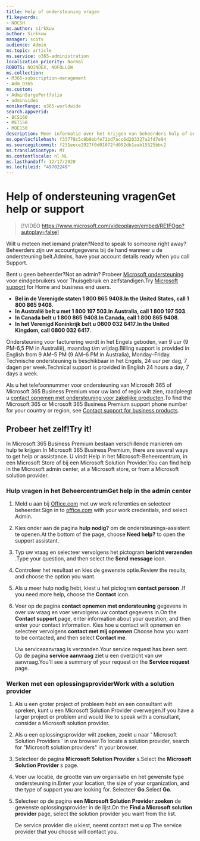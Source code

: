 ```yaml
---
title: Help of ondersteuning vragen
f1.keywords:
- NOCSH
ms.author: sirkkuw
author: Sirkkuw
manager: scotv
audience: Admin
ms.topic: article
ms.service: o365-administration
localization_priority: Normal
ROBOTS: NOINDEX, NOFOLLOW
ms.collection:
- M365-subscription-management
- Adm_O365
ms.custom:
- AdminSurgePortfolio
- adminvideo
monikerRange: o365-worldwide
search.appverid:
- BCS160
- MET150
- MOE150
description: Meer informatie over het krijgen van beheerders hulp of ondersteuning in Microsoft 365 Business Premium.
ms.openlocfilehash: f33778c5c8b8ebfe71bd7acc6d203327a2fd7e94
ms.sourcegitcommit: f231eece2927f0d01072fd092db1eab15525bbc2
ms.translationtype: MT
ms.contentlocale: nl-NL
ms.lasthandoff: 12/17/2020
ms.locfileid: "49702249"
---
```

# <a name="get-help-or-support"></a><span data-ttu-id="c6bba-103">Help of ondersteuning vragen</span><span class="sxs-lookup"><span data-stu-id="c6bba-103">Get help or support</span></span>

> [!VIDEO https://www.microsoft.com/videoplayer/embed/RE1FOgo?autoplay=false]

<span data-ttu-id="c6bba-104">Wilt u meteen met iemand praten?</span><span class="sxs-lookup"><span data-stu-id="c6bba-104">Need to speak to someone right away?</span></span> <span data-ttu-id="c6bba-105">Beheerders zijn uw accountgegevens bij de hand wanneer u de ondersteuning belt.</span><span class="sxs-lookup"><span data-stu-id="c6bba-105">Admins, have your account details ready when you call Support.</span></span>

<span data-ttu-id="c6bba-106">Bent u geen beheerder?</span><span class="sxs-lookup"><span data-stu-id="c6bba-106">Not an admin?</span></span> <span data-ttu-id="c6bba-107">Probeer [Microsoft ondersteuning](https://go.microsoft.com/fwlink/?linkid=860695) voor eindgebruikers voor Thuisgebruik en zelfstandigen.</span><span class="sxs-lookup"><span data-stu-id="c6bba-107">Try [Microsoft support](https://go.microsoft.com/fwlink/?linkid=860695) for Home and business end users.</span></span>

- <span data-ttu-id="c6bba-108">**Bel in de Verenigde staten 1 800 865 9408**.</span><span class="sxs-lookup"><span data-stu-id="c6bba-108">**In the United States, call 1 800 865 9408**.</span></span>
- <span data-ttu-id="c6bba-109">**In Australië belt u met 1 800 197 503**.</span><span class="sxs-lookup"><span data-stu-id="c6bba-109">**In Australia, call 1 800 197 503**.</span></span>
- <span data-ttu-id="c6bba-110">**In Canada belt u 1 800 865 9408**.</span><span class="sxs-lookup"><span data-stu-id="c6bba-110">**In Canada, call 1 800 865 9408**.</span></span>
- <span data-ttu-id="c6bba-111">**In het Verenigd Koninkrijk belt u 0800 032 6417**.</span><span class="sxs-lookup"><span data-stu-id="c6bba-111">**In the United Kingdom, call 0800 032 6417**.</span></span>

<span data-ttu-id="c6bba-112">Ondersteuning voor facturering wordt in het Engels geboden, van 9 uur (9 PM-6,5 PM in Australië), maandag t/m vrijdag.</span><span class="sxs-lookup"><span data-stu-id="c6bba-112">Billing support is provided in English from 9 AM–5 PM (9 AM–6 PM in Australia), Monday–Friday.</span></span>
<span data-ttu-id="c6bba-113">Technische ondersteuning is beschikbaar in het Engels, 24 uur per dag, 7 dagen per week.</span><span class="sxs-lookup"><span data-stu-id="c6bba-113">Technical support is provided in English 24 hours a day, 7 days a week.</span></span>

<span data-ttu-id="c6bba-114">Als u het telefoonnummer voor ondersteuning van Microsoft 365 of Microsoft 365 Business Premium voor uw land of regio wilt zien, raadpleegt u [contact opnemen met ondersteuning voor zakelijke producten](https://support.microsoft.com/office/32a17ca7-6fa0-4870-8a8d-e25ba4ccfd4b).</span><span class="sxs-lookup"><span data-stu-id="c6bba-114">To find the Microsoft 365 or Microsoft 365 Business Premium support phone number for your country or region, see [Contact support for business products](https://support.microsoft.com/office/32a17ca7-6fa0-4870-8a8d-e25ba4ccfd4b).</span></span>

## <a name="try-it"></a><span data-ttu-id="c6bba-115">Probeer het zelf!</span><span class="sxs-lookup"><span data-stu-id="c6bba-115">Try it!</span></span>

<span data-ttu-id="c6bba-116">In Microsoft 365 Business Premium bestaan verschillende manieren om hulp te krijgen.</span><span class="sxs-lookup"><span data-stu-id="c6bba-116">In Microsoft 365 Business Premium, there are several ways to get help or assistance.</span></span> <span data-ttu-id="c6bba-117">U vindt Help in het Microsoft-Beheercentrum, in een Microsoft Store of bij een Microsoft Solution Provider.</span><span class="sxs-lookup"><span data-stu-id="c6bba-117">You can find help in the Microsoft admin center, at a Microsoft store, or from a Microsoft solution provider.</span></span>

### <a name="get-help-in-the-admin-center"></a><span data-ttu-id="c6bba-118">Hulp vragen in het Beheercentrum</span><span class="sxs-lookup"><span data-stu-id="c6bba-118">Get help in the admin center</span></span>

1. <span data-ttu-id="c6bba-119">Meld u aan bij [Office.com](https://office.com) met uw werk referenties en selecteer beheerder.</span><span class="sxs-lookup"><span data-stu-id="c6bba-119">Sign in to [office.com](https://office.com) with your work credentials, and select Admin.</span></span>
1. <span data-ttu-id="c6bba-120">Kies onder aan de pagina **hulp nodig?** om de ondersteunings-assistent te openen.</span><span class="sxs-lookup"><span data-stu-id="c6bba-120">At the bottom of the page, choose **Need help?** to open the support assistant.</span></span>
1. <span data-ttu-id="c6bba-121">Typ uw vraag en selecteer vervolgens het pictogram **bericht verzenden** .</span><span class="sxs-lookup"><span data-stu-id="c6bba-121">Type your question, and then select the **Send message** icon.</span></span>
1. <span data-ttu-id="c6bba-122">Controleer het resultaat en kies de gewenste optie.</span><span class="sxs-lookup"><span data-stu-id="c6bba-122">Review the results, and choose the option you want.</span></span>
1. <span data-ttu-id="c6bba-123">Als u meer hulp nodig hebt, kiest u het pictogram **contact persoon** .</span><span class="sxs-lookup"><span data-stu-id="c6bba-123">If you need more help, choose the **Contact** icon.</span></span>
1. <span data-ttu-id="c6bba-124">Voer op de pagina **contact opnemen met ondersteuning** gegevens in over uw vraag en voer vervolgens uw contact gegevens in.</span><span class="sxs-lookup"><span data-stu-id="c6bba-124">On the **Contact support** page, enter information about your question, and then enter your contact information.</span></span> <span data-ttu-id="c6bba-125">Kies hoe u contact wilt opnemen en selecteer vervolgens **contact met mij opnemen**.</span><span class="sxs-lookup"><span data-stu-id="c6bba-125">Choose how you want to be contacted, and then select **Contact me**.</span></span>

    <span data-ttu-id="c6bba-126">Uw serviceaanvraag is verzonden.</span><span class="sxs-lookup"><span data-stu-id="c6bba-126">Your service request has been sent.</span></span> <span data-ttu-id="c6bba-127">Op de pagina **service aanvraag** ziet u een overzicht van uw aanvraag.</span><span class="sxs-lookup"><span data-stu-id="c6bba-127">You'll see a summary of your request on the **Service request** page.</span></span>

### <a name="work-with-a-solution-provider"></a><span data-ttu-id="c6bba-128">Werken met een oplossingsprovider</span><span class="sxs-lookup"><span data-stu-id="c6bba-128">Work with a solution provider</span></span>

1. <span data-ttu-id="c6bba-129">Als u een groter project of probleem hebt en een consultant wilt spreken, kunt u een Microsoft Solution Provider overwegen.</span><span class="sxs-lookup"><span data-stu-id="c6bba-129">If you have a larger project or problem and would like to speak with a consultant, consider a Microsoft solution provider.</span></span>
1. <span data-ttu-id="c6bba-130">Als u een oplossingsprovider wilt zoeken, zoekt u naar ' Microsoft Solution Providers ' in uw browser.</span><span class="sxs-lookup"><span data-stu-id="c6bba-130">To locate a solution provider, search for "Microsoft solution providers" in your browser.</span></span>
1. <span data-ttu-id="c6bba-131">Selecteer de pagina **Microsoft Solution Provider** s.</span><span class="sxs-lookup"><span data-stu-id="c6bba-131">Select the **Microsoft Solution Provider** s page.</span></span>
1. <span data-ttu-id="c6bba-132">Voer uw locatie, de grootte van uw organisatie en het gewenste type ondersteuning in.</span><span class="sxs-lookup"><span data-stu-id="c6bba-132">Enter your location, the size of your organization, and the type of support you are looking for.</span></span> <span data-ttu-id="c6bba-133">Selecteer **Go**.</span><span class="sxs-lookup"><span data-stu-id="c6bba-133">Select **Go**.</span></span>
1. <span data-ttu-id="c6bba-134">Selecteer op de pagina **een Microsoft Solution Provider zoeken** de gewenste oplossingsprovider in de lijst.</span><span class="sxs-lookup"><span data-stu-id="c6bba-134">On the **Find a Microsoft solution provider** page, select the solution provider you want from the list.</span></span>

    <span data-ttu-id="c6bba-135">De service provider die u kiest, neemt contact met u op.</span><span class="sxs-lookup"><span data-stu-id="c6bba-135">The service provider that you choose will contact you.</span></span>